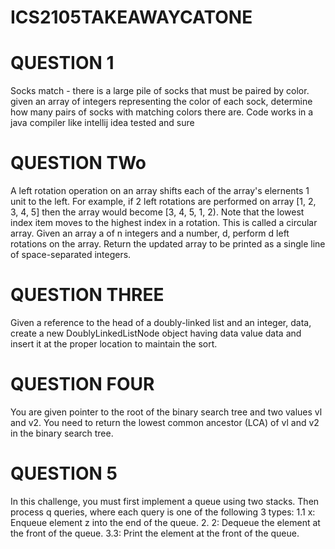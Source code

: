 # ICS2105TAKEAWAYCATONE


# QUESTION 1

Socks match - there is a large pile of socks that must be paired by color. given an array of integers representing the color of each sock, determine how many pairs of socks with matching colors there are.
Code works in a java compiler like intellij idea tested and sure

# QUESTION TWo

 A left rotation operation on an array shifts each of the array's elernents 1 unit to the left. For example, if 2 left rotations are performed on array [1, 2, 3, 4, 5] then the array would become [3, 4, 5, 1, 2). Note that the lowest index item moves to the highest index in a rotation. This is called a circular array.
 Given an array a of n integers and a number, d, perform d left rotations on the array. Return the updated array to be printed as a single line of space-separated integers.

# QUESTION THREE

 Given a reference to the head of a doubly-linked list and an integer, data, create a new DoublyLinkedListNode object having data value data and insert it at the proper location to maintain the sort.

# QUESTION FOUR

 You are given pointer to the root of the binary search tree and two values vl and v2. You need to return the lowest common ancestor (LCA) of vl and v2 in the binary search tree.

# QUESTION 5
 In this challenge, you must first implement a queue using two stacks. Then process q queries, where each query is one of the following 3 types:
 1.1 x: Enqueue element z into the end of the queue. 2. 2: Dequeue the element at the front of the queue. 3.3: Print the element at the front of the queue.
